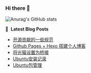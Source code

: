 ### Hi there 👋
![Anurag's GitHub stats](https://github-readme-stats.vercel.app/api?username=SS-Yuki)

📕 &nbsp;**Latest Blog Posts**
<!-- BLOG-POST-LIST:START -->
- [开源贡献的一些规范](https://kaysonyu.github.io/2024/09/Open-Source/)
- [Github Pages + Hexo 搭建个人博客](https://kaysonyu.github.io/2024/08/build-blog-by-Hexo/)
- [将光猫设置为桥接](https://kaysonyu.github.io/2024/08/Modem-and-Router/)
- [Ubuntu安装记录](https://kaysonyu.github.io/2024/08/install-Ubuntu/)
- [Ubuntu包管理](https://kaysonyu.github.io/2024/08/package-management/)
<!-- BLOG-POST-LIST:END -->

<!--
**SS-Yuki/SS-Yuki** is a ✨ _special_ ✨ repository because its `README.md` (this file) appears on your GitHub profile.

Here are some ideas to get you started:

- 🔭 I’m currently working on ...
- 🌱 I’m currently learning ...
- 👯 I’m looking to collaborate on ...
- 🤔 I’m looking for help with ...
- 💬 Ask me about ...
- 📫 How to reach me: ...
- 😄 Pronouns: ...
- ⚡ Fun fact: ...
-->

<!--
<h3 align="left">Connect with me:</h3>
<p align="left">
<a href="your link" target="blank"><img align="center" src="https://cdn.jsdelivr.net/npm/simple-icons@3.0.1/icons/twitter.svg" alt="" height="30" width="40" /></a>
<a href="your link" target="blank"><img align="center" src="https://cdn.jsdelivr.net/npm/simple-icons@3.0.1/icons/linkedin.svg" alt="" height="30" width="40" /></a>
<a href="your link" target="blank"><img align="center" src="https://cdn.jsdelivr.net/npm/simple-icons@3.0.1/icons/instagram.svg" alt="" height="30" width="40" /></a>
<a href="your link" target="blank"><img align="center" src="https://cdn.jsdelivr.net/npm/simple-icons@3.0.1/icons/youtube.svg" alt="" height="30" width="40" /></a>
</p>
-->

<!--
[![trophy](https://github-profile-trophy.vercel.app/?username=SS-Yuki)](https://github.com/ryo-ma/github-profile-trophy)

[![Anurag's GitHub stats](https://github-readme-stats.vercel.app/api?username=SS-Yuki)](https://github.com/anuraghazra/github-readme-stats)
-->
